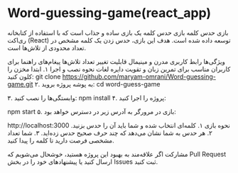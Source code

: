 # Word-guessing-game(react_app)

بازی حدس کلمه
بازی حدس کلمه یک بازی ساده و جذاب است که با استفاده از کتابخانه ری‌اکت (React) توسعه داده شده است. هدف این بازی، حدس زدن یک کلمه مشخص در تعداد محدودی از تلاش‌ها است.

ویژگی‌ها
رابط کاربری مدرن و مینیمال
قابلیت تغییر تعداد تلاش‌ها
پیغام‌های راهنما برای کاربران
مناسب برای تمرین زبان و تقویت دایره لغات
نحوه نصب و اجرا
۱. ابتدا مخزن را کلون کنید:
git clone https://github.com/maryam-omrani/Word-guessing-game.git
۲. به پوشه پروژه بروید:
cd word-guess-game

۳. وابستگی‌ها را نصب کنید:
npm install
۴. پروژه را اجرا کنید:


npm start
۵. بازی در مرورگر به آدرس زیر در دسترس خواهد بود:


http://localhost:3000
نحوه بازی
۱. کلمه‌ای انتخاب شده و شما باید آن را حدس بزنید.
۲. هر حدس به شما نشان می‌دهد که چند حرف صحیح حدس زده‌اید.
۳. شما تعداد مشخصی فرصت دارید تا کلمه را پیدا کنید.

مشارکت
اگر علاقه‌مند به بهبود این پروژه هستید، خوشحال می‌شویم که Pull Request ارسال کنید یا پیشنهاد‌های خود را در بخش Issues ثبت کنید.
